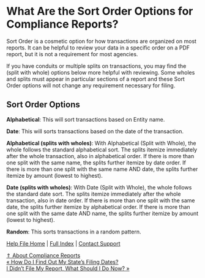  What Are the Sort Order Options for Compliance Reports?
==========

Sort Order is a cosmetic option for how transactions are organized on most reports. It can be helpful to review your data in a specific order on a PDF report, but it is not a requirement for most agencies.

If you have conduits or multiple splits on transactions, you may find the (split with whole) options below more helpful with reviewing. Some wholes and splits must appear in particular sections of a report and these Sort Order options will not change any requirement necessary for filing.

Sort Order Options
----------

**Alphabetical**: This will sort transactions based on Entity name.

**Date**: This will sorts transactions based on the date of the transaction.

**Alphabetical (splits with wholes)**: With Alphabetical (Split with Whole), the whole follows the standard alphabetical sort. The splits itemize immediately after the whole transaction, also in alphabetical order. If there is more than one split with the same name, the splits further itemize by date order. If there is more than one split with the same name AND date, the splits further itemize by amount (lowest to highest).

**Date (splits with wholes)**: With Date (Split with Whole), the whole follows the standard date sort. The splits itemize immediately after the whole transaction, also in date order. If there is more than one split with the same date, the splits further itemize by alphabetical order. If there is more than one split with the same date AND name, the splits further itemize by amount (lowest to highest).

**Random**: This sorts transactions in a random pattern. 

[Help File Home](/help/) | [Full Index](/Help-File-Directory/) | [Contact Support](mailto:support@ISPolitical.com)

[⇑ About Compliance Reports](/About-Compliance-Reports)  
[« How Do I Find Out My State’s Filing Dates?](/How-Do-I-Find-Out-My-State-s-Filing-Dates)  
[I Didn’t File My Report, What Should I Do Now? »](/I-Didn-t-File-My-Report-What-Should-I-Do-Now)